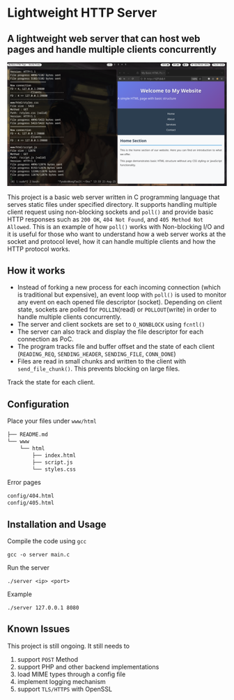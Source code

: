 # Lightweight HTTP Server

## A lightweight web server that can host web pages and handle multiple clients concurrently

![image](images/image1.png)

This project is a basic web server written in C programming language that serves static files under specified directory. It supports handling multiple client request using non-blocking sockets and `poll()` and provide basic HTTP responses such as `200 OK`, `404 Not Found`, and `405 Method Not Allowed`. This is an example of how `poll()` works with Non-blocking I/O and it is useful for those who want to understand how a web server works at the socket and protocol level, how it can handle multiple clients and how the HTTP protocol works.

## How it works

- Instead of forking a new process for each incoming connection (which is traditional but expensive), an event loop with `poll()` is used to monitor any event on each opened file descriptor (socket). Depending on client state, sockets are polled for `POLLIN`(read) or `POLLOUT`(write) in order to handle multiple clients concurrently.
- The server and client sockets are set to `O_NONBLOCK` using `fcntl()`
- The server can also track and display the file descriptor for each connection as PoC. 
- The program tracks file and buffer offset and the state of each client (`READING_REQ`, `SENDING_HEADER`, `SENDING_FILE`, `CONN_DONE`)
- Files are read in small chunks and written to the client with `send_file_chunk()`. This prevents blocking on large files.

Track the state for each client.

## Configuration
Place your files under `www/html`
```
├── README.md
└── www
    └── html
        ├── index.html
        ├── script.js
        └── styles.css

```

Error pages
```
config/404.html
config/405.html
```

## Installation and Usage
Compile the code using `gcc`
```
gcc -o server main.c
```

Run the server
```
./server <ip> <port>
```
Example
```
./server 127.0.0.1 8080
```

## Known Issues
This project is still ongoing. It still needs to
1. support `POST` Method
2. support PHP and other backend implementations
3. load MIME types through a config file
4. implement logging mechanism
5. support `TLS/HTTPS` with OpenSSL
